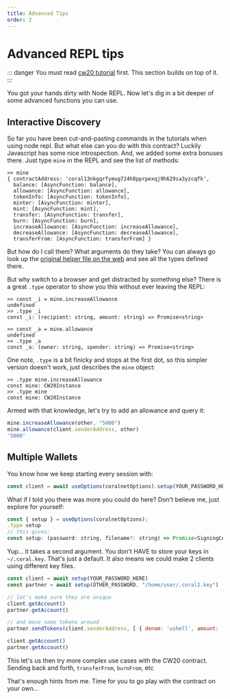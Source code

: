 ```yaml
---
title: Advanced Tips
order: 2
---
```


# Advanced REPL tips

::: danger
You must read [cw20 tutorial](/cw-plus/cw20/cw20) first. This section builds on
top of it.
:::

You got your hands dirty with Node REPL. Now let's dig in a bit deeper of some
advanced functions you can use.

## Interactive Discovery

So far you have been cut-and-pasting commands in the tutorials when using
node repl. But what else can you do with this contract? Luckily Javascript
has some nice introspection. And, we added some extra bonuses there. Just type
`mine` in the REPL and see the list of methods:

```
>> mine
{ contractAddress: 'coral13nkgqrfymug724h8pprpexqj9h629sa3yzcqfk',
  balance: [AsyncFunction: balance],
  allowance: [AsyncFunction: allowance],
  tokenInfo: [AsyncFunction: tokenInfo],
  minter: [AsyncFunction: minter],
  mint: [AsyncFunction: mint],
  transfer: [AsyncFunction: transfer],
  burn: [AsyncFunction: burn],
  increaseAllowance: [AsyncFunction: increaseAllowance],
  decreaseAllowance: [AsyncFunction: decreaseAllowance],
  transferFrom: [AsyncFunction: transferFrom] }
```

But how do I call them? What arguments do they take?
You can always go look up the
[original helper file on the web](https://github.com/CosmWasm/cosmwasm-plus/blob/master/contracts/cw20-base/helpers.ts#L151-L167)
and see all the types defined there.

But why switch to a browser and get distracted by something else?
There is a great `.type` operator to show you this without ever leaving the REPL:

```
>> const _i = mine.increaseAllowance
undefined
>> .type _i
const _i: (recipient: string, amount: string) => Promise<string>

>> const _a = mine.allowance
undefined
>> .type _a
const _a: (owner: string, spender: string) => Promise<string>
```

One note, `.type` is a bit finicky and stops at the first dot, so this simpler version
doesn't work, just describes the `mine` object:

```
>> .type mine.increaseAllowance
const mine: CW20Instance
>> .type mine
const mine: CW20Instance
```

Armed with that knowledge, let's try to add an allowance and query it:

```js
mine.increaseAllowance(other, "5000")
mine.allowance(client.senderAddress, other)
'5000'
```

## Multiple Wallets

You know how we keep starting every session with:

```js
const client = await useOptions(coralnetOptions).setup(YOUR_PASSWORD_HERE);
```

What if I told you there was more you could do here? Don't believe me, just explore
for yourself:

```js
const { setup } = useOptions(coralnetOptions);
.type setup
// this gives:
const setup: (password: string, filename?: string) => Promise<SigningCosmWasmClient>
```

Yup... it takes a second argument. You don't HAVE to store your keys in `~/.coral.key`. That's just
a default. It also means we could make 2 clients using different key files.

```js
const client = await setup(YOUR_PASSWORD_HERE)
const partner = await setup(OTHER_PASSWORD, "/home/user/.coral2.key")

// let's make sure they are unique
client.getAccount()
partner.getAccount()

// and move some tokens around
partner.sendTokens(client.senderAddress, [ { denom: 'ushell', amount: '200000' }])

client.getAccount()
partner.getAccount()
```

This let's us then try more complex use cases with the CW20 contract.
Sending back and forth, `transferFrom`, `burnFrom`, etc

That's enough hints from me.
Time for you to go play with the contract on your own...
